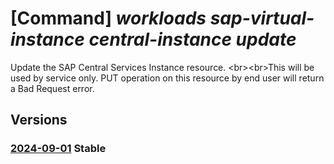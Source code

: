 # [Command] _workloads sap-virtual-instance central-instance update_

Update the SAP Central Services Instance resource. &lt;br&gt;&lt;br&gt;This will be used by service only. PUT operation on this resource by end user will return a Bad Request error.

## Versions

### [2024-09-01](/Resources/mgmt-plane/L3N1YnNjcmlwdGlvbnMve30vcmVzb3VyY2Vncm91cHMve30vcHJvdmlkZXJzL21pY3Jvc29mdC53b3JrbG9hZHMvc2FwdmlydHVhbGluc3RhbmNlcy97fS9jZW50cmFsaW5zdGFuY2VzL3t9/2024-09-01.xml) **Stable**

<!-- mgmt-plane /subscriptions/{}/resourcegroups/{}/providers/microsoft.workloads/sapvirtualinstances/{}/centralinstances/{} 2024-09-01 -->

